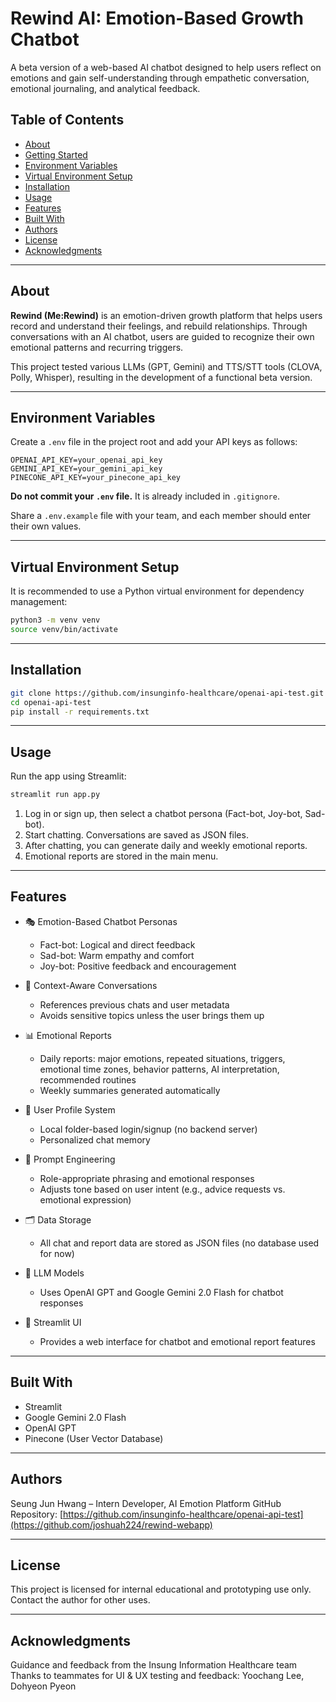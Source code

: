 # Rewind AI: Emotion-Based Growth Chatbot

A beta version of a web-based AI chatbot designed to help users reflect on emotions and gain self-understanding through empathetic conversation, emotional journaling, and analytical feedback.

## Table of Contents

- [About](#about)
- [Getting Started](#getting-started)
- [Environment Variables](#environment-variables)
- [Virtual Environment Setup](#virtual-environment-setup)
- [Installation](#installation)
- [Usage](#usage)
- [Features](#features)
- [Built With](#built-with)
- [Authors](#authors)
- [License](#license)
- [Acknowledgments](#acknowledgments)

---

## About

**Rewind (Me:Rewind)** is an emotion-driven growth platform that helps users record and understand their feelings, and rebuild relationships. Through conversations with an AI chatbot, users are guided to recognize their own emotional patterns and recurring triggers.

This project tested various LLMs (GPT, Gemini) and TTS/STT tools (CLOVA, Polly, Whisper), resulting in the development of a functional beta version.

---

## Environment Variables

Create a `.env` file in the project root and add your API keys as follows:

```
OPENAI_API_KEY=your_openai_api_key
GEMINI_API_KEY=your_gemini_api_key
PINECONE_API_KEY=your_pinecone_api_key
```

**Do not commit your `.env` file.** It is already included in `.gitignore`.

Share a `.env.example` file with your team, and each member should enter their own values.

---

## Virtual Environment Setup

It is recommended to use a Python virtual environment for dependency management:

```bash
python3 -m venv venv
source venv/bin/activate
```

---

## Installation

```bash
git clone https://github.com/insunginfo-healthcare/openai-api-test.git
cd openai-api-test
pip install -r requirements.txt
```

---

## Usage

Run the app using Streamlit:

```bash
streamlit run app.py
```

1. Log in or sign up, then select a chatbot persona (Fact-bot, Joy-bot, Sad-bot).
2. Start chatting. Conversations are saved as JSON files.
3. After chatting, you can generate daily and weekly emotional reports.
4. Emotional reports are stored in the main menu.

---

## Features

- 🎭 Emotion-Based Chatbot Personas  
  - Fact-bot: Logical and direct feedback  
  - Sad-bot: Warm empathy and comfort  
  - Joy-bot: Positive feedback and encouragement

- 💬 Context-Aware Conversations  
  - References previous chats and user metadata  
  - Avoids sensitive topics unless the user brings them up

- 📊 Emotional Reports  
  - Daily reports: major emotions, repeated situations, triggers, emotional time zones, behavior patterns, AI interpretation, recommended routines  
  - Weekly summaries generated automatically

- 🔐 User Profile System  
  - Local folder-based login/signup (no backend server)  
  - Personalized chat memory

- 🧠 Prompt Engineering  
  - Role-appropriate phrasing and emotional responses  
  - Adjusts tone based on user intent (e.g., advice requests vs. emotional expression)

- 🗂️ Data Storage  
  - All chat and report data are stored as JSON files (no database used for now)

- 🤖 LLM Models  
  - Uses OpenAI GPT and Google Gemini 2.0 Flash for chatbot responses

- 🚀 Streamlit UI  
  - Provides a web interface for chatbot and emotional report features

---

## Built With

- Streamlit
- Google Gemini 2.0 Flash
- OpenAI GPT
- Pinecone (User Vector Database)

---

## Authors

Seung Jun Hwang – Intern Developer, AI Emotion Platform 
GitHub Repository: [https://github.com/insunginfo-healthcare/openai-api-test](https://github.com/joshuah224/rewind-webapp)

---

## License

This project is licensed for internal educational and prototyping use only. Contact the author for other uses.

---

## Acknowledgments

Guidance and feedback from the Insung Information Healthcare team
Thanks to teammates for UI & UX testing and feedback: Yoochang Lee, Dohyeon Pyeon
